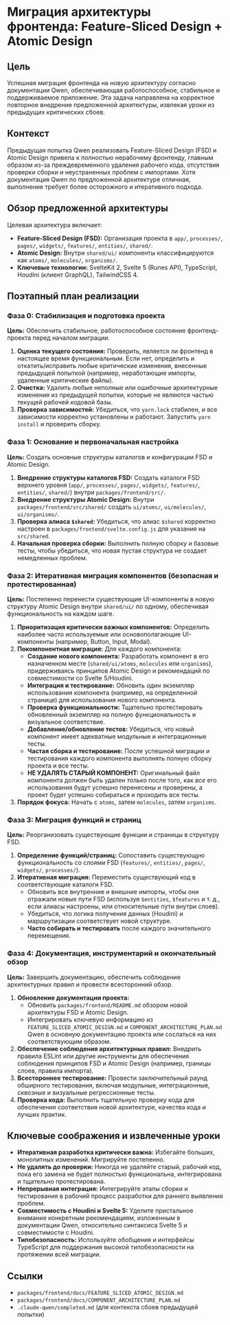 # Миграция архитектуры фронтенда: Feature-Sliced Design + Atomic Design

## Цель
Успешная миграция фронтенда на новую архитектуру согласно документации Qwen, обеспечивающая работоспособное, стабильное и поддерживаемое приложение. Эта задача направлена на корректное повторное внедрение предложенной архитектуры, извлекая уроки из предыдущих критических сбоев.

## Контекст
Предыдущая попытка Qwen реализовать Feature-Sliced Design (FSD) и Atomic Design привела к полностью нерабочему фронтенду, главным образом из-за преждевременного удаления рабочего кода, отсутствия проверки сборки и неустраненных проблем с импортами. Хотя документация Qwen по предложенной архитектуре отличная, выполнение требует более осторожного и итеративного подхода.

## Обзор предложенной архитектуры
Целевая архитектура включает:
*   **Feature-Sliced Design (FSD):** Организация проекта в `app/`, `processes/`, `pages/`, `widgets/`, `features/`, `entities/`, `shared/`.
*   **Atomic Design:** Внутри `shared/ui/` компоненты классифицируются как `atoms/`, `molecules/`, `organisms/`.
*   **Ключевые технологии:** SvelteKit 2, Svelte 5 (Runes API), TypeScript, Houdini (клиент GraphQL), TailwindCSS 4.

## Поэтапный план реализации

### Фаза 0: Стабилизация и подготовка проекта
**Цель:** Обеспечить стабильное, работоспособное состояние фронтенд-проекта перед началом миграции.
1.  **Оценка текущего состояния:** Проверить, является ли фронтенд в настоящее время функциональным. Если нет, определить и откатить/исправить любые критические изменения, внесенные предыдущей попыткой (например, неработающие импорты, удаленные критические файлы).
2.  **Очистка:** Удалить любые неполные или ошибочные архитектурные изменения из предыдущей попытки, которые не являются частью текущей рабочей кодовой базы.
3.  **Проверка зависимостей:** Убедиться, что `yarn.lock` стабилен, и все зависимости корректно установлены и работают. Запустить `yarn install` и проверить сборку.

### Фаза 1: Основание и первоначальная настройка
**Цель:** Создать основные структуры каталогов и конфигурации FSD и Atomic Design.
1.  **Внедрение структуры каталогов FSD:** Создать каталоги FSD верхнего уровня (`app/`, `processes/`, `pages/`, `widgets/`, `features/`, `entities/`, `shared/`) внутри `packages/frontend/src/`.
2.  **Внедрение структуры Atomic Design:** Внутри `packages/frontend/src/shared/` создать `ui/atoms/`, `ui/molecules/`, `ui/organisms/`.
3.  **Проверка алиаса `$shared`:** Убедиться, что алиас `$shared` корректно настроен в `packages/frontend/svelte.config.js` для указания на `src/shared`.
4.  **Начальная проверка сборки:** Выполнить полную сборку и базовые тесты, чтобы убедиться, что новая пустая структура не создает немедленных проблем.

### Фаза 2: Итеративная миграция компонентов (безопасная и протестированная)
**Цель:** Постепенно перенести существующие UI-компоненты в новую структуру Atomic Design внутри `shared/ui/` по одному, обеспечивая функциональность на каждом шаге.
1.  **Приоритизация критически важных компонентов:** Определить наиболее часто используемые или основополагающие UI-компоненты (например, Button, Input, Modal).
2.  **Покомпонентная миграция:** Для каждого компонента:
    *   **Создание нового компонента:** Разработать компонент в его назначенном месте (`shared/ui/atoms`, `molecules` или `organisms`), придерживаясь принципов Atomic Design и рекомендаций по совместимости со Svelte 5/Houdini.
    *   **Интеграция и тестирование:** Обновить *один* экземпляр использования компонента (например, на определенной странице) для использования нового компонента.
    *   **Проверка функциональности:** Тщательно протестировать обновленный экземпляр на полную функциональность и визуальное соответствие.
    *   **Добавление/обновление тестов:** Убедиться, что новый компонент имеет адекватные модульные и интеграционные тесты.
    *   **Частая сборка и тестирование:** После успешной миграции и тестирования каждого компонента выполнять полную сборку проекта и все тесты.
    *   **НЕ УДАЛЯТЬ СТАРЫЙ КОМПОНЕНТ:** Оригинальный файл компонента должен быть удален *только* после того, как *все* его использования будут успешно перенесены и проверены, а проект будет успешно собираться и проходить все тесты.
3.  **Порядок фокуса:** Начать с `atoms`, затем `molecules`, затем `organisms`.

### Фаза 3: Миграция функций и страниц
**Цель:** Реорганизовать существующие функции и страницы в структуру FSD.
1.  **Определение функций/страниц:** Сопоставить существующую функциональность со слоями FSD (`features/`, `entities/`, `pages/`, `widgets/`, `processes/`).
2.  **Итеративная миграция:** Переместить существующий код в соответствующие каталоги FSD.
    *   Обновить все внутренние и внешние импорты, чтобы они отражали новые пути FSD (используя `$entities`, `$features` и т. д., если алиасы настроены, или относительные пути внутри слоев).
    *   Убедиться, что логика получения данных (Houdini) и маршрутизации соответствует новой структуре.
    *   **Часто собирать и тестировать** после каждого значительного перемещения.

### Фаза 4: Документация, инструментарий и окончательный обзор
**Цель:** Завершить документацию, обеспечить соблюдение архитектурных правил и провести всесторонний обзор.
1.  **Обновление документации проекта:**
    *   Обновить `packages/frontend/README.md` обзором новой архитектуры FSD и Atomic Design.
    *   Интегрировать ключевую информацию из `FEATURE_SLICED_ATOMIC_DESIGN.md` и `COMPONENT_ARCHITECTURE_PLAN.md` Qwen в основную документацию проекта или сослаться на них соответствующим образом.
2.  **Обеспечение соблюдения архитектурных правил:** Внедрить правила ESLint или другие инструменты для обеспечения соблюдения принципов FSD и Atomic Design (например, границы слоев, правила импорта).
3.  **Всестороннее тестирование:** Провести заключительный раунд обширного тестирования, включая модульные, интеграционные, сквозные и визуальные регрессионные тесты.
4.  **Проверка кода:** Выполнить тщательную проверку кода для обеспечения соответствия новой архитектуре, качества кода и лучших практик.

## Ключевые соображения и извлеченные уроки
*   **Итеративная разработка критически важна:** Избегайте больших, монолитных изменений. Мигрируйте постепенно.
*   **Не удалять до проверки:** Никогда не удаляйте старый, рабочий код, пока его замена не будет полностью функциональна, интегрирована и тщательно протестирована.
*   **Непрерывная интеграция:** Интегрируйте этапы сборки и тестирования в рабочий процесс разработки для раннего выявления проблем.
*   **Совместимость с Houdini и Svelte 5:** Уделите пристальное внимание конкретным рекомендациям, изложенным в документации Qwen, относительно синтаксиса Svelte 5 и совместимости с Houdini.
*   **Типобезопасность:** Используйте обобщения и интерфейсы TypeScript для поддержания высокой типобезопасности на протяжении всей миграции.

## Ссылки
*   `packages/frontend/docs/FEATURE_SLICED_ATOMIC_DESIGN.md`
*   `packages/frontend/docs/COMPONENT_ARCHITECTURE_PLAN.md`
*   `.claude-qwen/completed.md` (для контекста сбоев предыдущей попытки)